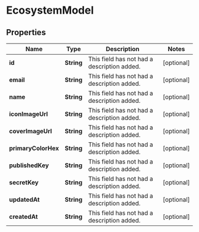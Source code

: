 

# EcosystemModel

## Properties

Name | Type | Description | Notes
------------ | ------------- | ------------- | -------------
**id** | **String** | This field has not had a description added. |  [optional]
**email** | **String** | This field has not had a description added. |  [optional]
**name** | **String** | This field has not had a description added. |  [optional]
**iconImageUrl** | **String** | This field has not had a description added. |  [optional]
**coverImageUrl** | **String** | This field has not had a description added. |  [optional]
**primaryColorHex** | **String** | This field has not had a description added. |  [optional]
**publishedKey** | **String** | This field has not had a description added. |  [optional]
**secretKey** | **String** | This field has not had a description added. |  [optional]
**updatedAt** | **String** | This field has not had a description added. |  [optional]
**createdAt** | **String** | This field has not had a description added. |  [optional]




